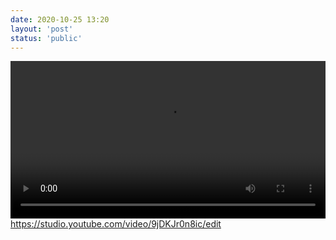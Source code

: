 ```yaml
---
date: 2020-10-25 13:20
layout: 'post'
status: 'public'
---
```

<video width="100%" controls="controls" autoplay="autoplay"><source src="https://github.com/elmace/cited_video/raw/master/video/Wellington%20Vacation%20Travel%20Guide%20%7C%20Expedia.mp4"></video>
https://studio.youtube.com/video/9jDKJr0n8ic/edit